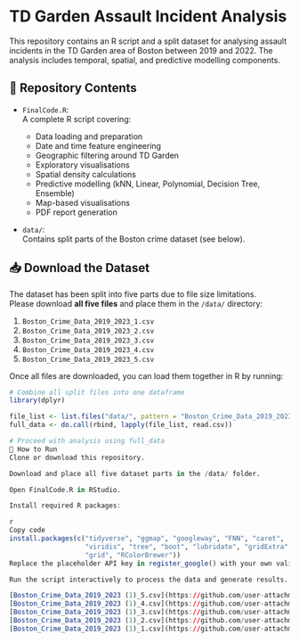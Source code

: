 # TD Garden Assault Incident Analysis

This repository contains an R script and a split dataset for analysing assault incidents in the TD Garden area of Boston between 2019 and 2022. The analysis includes temporal, spatial, and predictive modelling components.

## 📂 Repository Contents

- `FinalCode.R`:  
  A complete R script covering:
  - Data loading and preparation
  - Date and time feature engineering
  - Geographic filtering around TD Garden
  - Exploratory visualisations
  - Spatial density calculations
  - Predictive modelling (kNN, Linear, Polynomial, Decision Tree, Ensemble)
  - Map-based visualisations
  - PDF report generation

- `data/`:  
  Contains split parts of the Boston crime dataset (see below).

## 📥 Download the Dataset

The dataset has been split into five parts due to file size limitations.  
Please download **all five files** and place them in the `/data/` directory:

1. `Boston_Crime_Data_2019_2023_1.csv`
2. `Boston_Crime_Data_2019_2023_2.csv`
3. `Boston_Crime_Data_2019_2023_3.csv`
4. `Boston_Crime_Data_2019_2023_4.csv`
5. `Boston_Crime_Data_2019_2023_5.csv`

Once all files are downloaded, you can load them together in R by running:

```r
# Combine all split files into one dataframe
library(dplyr)

file_list <- list.files("data/", pattern = "Boston_Crime_Data_2019_2023_.*\\.csv$", full.names = TRUE)
full_data <- do.call(rbind, lapply(file_list, read.csv))

# Proceed with analysis using full_data
🚀 How to Run
Clone or download this repository.

Download and place all five dataset parts in the /data/ folder.

Open FinalCode.R in RStudio.

Install required R packages:

r
Copy code
install.packages(c("tidyverse", "ggmap", "googleway", "FNN", "caret", 
                   "viridis", "tree", "boot", "lubridate", "gridExtra", 
                   "grid", "RColorBrewer"))
Replace the placeholder API key in register_google() with your own valid Google Maps API Key.

Run the script interactively to process the data and generate results.

[Boston_Crime_Data_2019_2023 (1)_5.csv](https://github.com/user-attachments/files/20149782/Boston_Crime_Data_2019_2023.1._5.csv)
[Boston_Crime_Data_2019_2023 (1)_4.csv](https://github.com/user-attachments/files/20149781/Boston_Crime_Data_2019_2023.1._4.csv)
[Boston_Crime_Data_2019_2023 (1)_3.csv](https://github.com/user-attachments/files/20149780/Boston_Crime_Data_2019_2023.1._3.csv)
[Boston_Crime_Data_2019_2023 (1)_2.csv](https://github.com/user-attachments/files/20149779/Boston_Crime_Data_2019_2023.1._2.csv)
[Boston_Crime_Data_2019_2023 (1)_1.csv](https://github.com/user-attachments/files/20149778/Boston_Crime_Data_2019_2023.1._1.csv)
